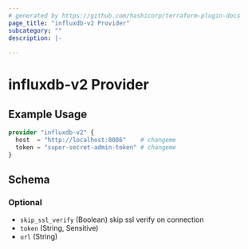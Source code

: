 ```yaml
---
# generated by https://github.com/hashicorp/terraform-plugin-docs
page_title: "influxdb-v2 Provider"
subcategory: ""
description: |-
  
---
```


# influxdb-v2 Provider



## Example Usage

```terraform
provider "influxdb-v2" {
  host  = "http://localhost:8086"    # changeme
  token = "super-secret-admin-token" # changeme
}
```

<!-- schema generated by tfplugindocs -->
## Schema

### Optional

- `skip_ssl_verify` (Boolean) skip ssl verify on connection
- `token` (String, Sensitive)
- `url` (String)
